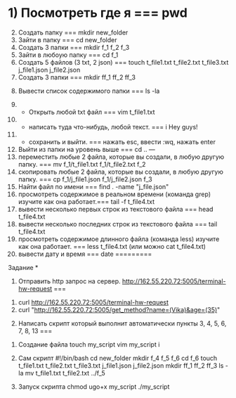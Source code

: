# 1) Посмотреть где я === pwd
2) Создать папку === mkdir new_folder
3) Зайти в папку === cd new_folder
4) Создать 3 папки === mkdir f_1 f_2 f_3
5) Зайти в любоую папку === cd f_1
6) Создать 5 файлов (3 txt, 2 json) === touch t_file1.txt t_file2.txt t_file3.txt j_file1.json j_file2.json
7) Создать 3 папки === mkdir ff_1 ff_2 ff_3
8. Вывести список содержимого папки === ls -la
9) + Открыть любой txt файл === vim t_file1.txt
10) + написать туда что-нибудь, любой текст. === i Hey guys!
11) + сохранить и выйти. === нажать esc, ввести :wq, нажать enter
12) Выйти из папки на уровень выше === cd .. 
—
13) переместить любые 2 файла, которые вы создали, в любую другую папку. === mv f_1/t_file1.txt f_1/t_file2.txt f_2
14) скопировать любые 2 файла, которые вы создали, в любую другую папку. === cp f_1/j_file1.json f_1/j_file2.json f_3
15) Найти файл по имени === find . -name "j_file.json" 
16) просмотреть содержимое в реальном времени (команда grep) изучите как она работает.===  tail -f t_file4.txt
17) вывести несколько первых строк из текстового файла === head t_file4.txt
18) вывести несколько последних строк из текстового файла === tail t_file4.txt
19) просмотреть содержимое длинного файла (команда less) изучите как она работает. ===  less t_file4.txt (или можно cat t_file4.txt)
20) вывести дату и время === date
=========

Задание *
1) Отправить http запрос на сервер. 
http://162.55.220.72:5005/terminal-hw-request === 

1.  curl http://162.55.220.72:5005/terminal-hw-request 
2.  curl  "http://162.55.220.72:5005/get_method?name=(Vika)&age=(35)"

2) Написать скрипт который выполнит автоматически пункты 3, 4, 5, 6, 7, 8, 13 ===

1. Создание файла
touch my_script
vim my_script
i

2. Сам скрипт
#!/bin/bash
cd new_folder
mkdir f_4 f_5 f_6
cd f_6
touch t_file1.txt t_file2.txt t_file3.txt j_file1.json j_file2.json
mkdir ff_1 ff_2 ff_3
ls -la
mv t_file1.txt t_file2.txt ../f_5

3. Запуск скрипта
chmod ugo+x my_script
./my_script

